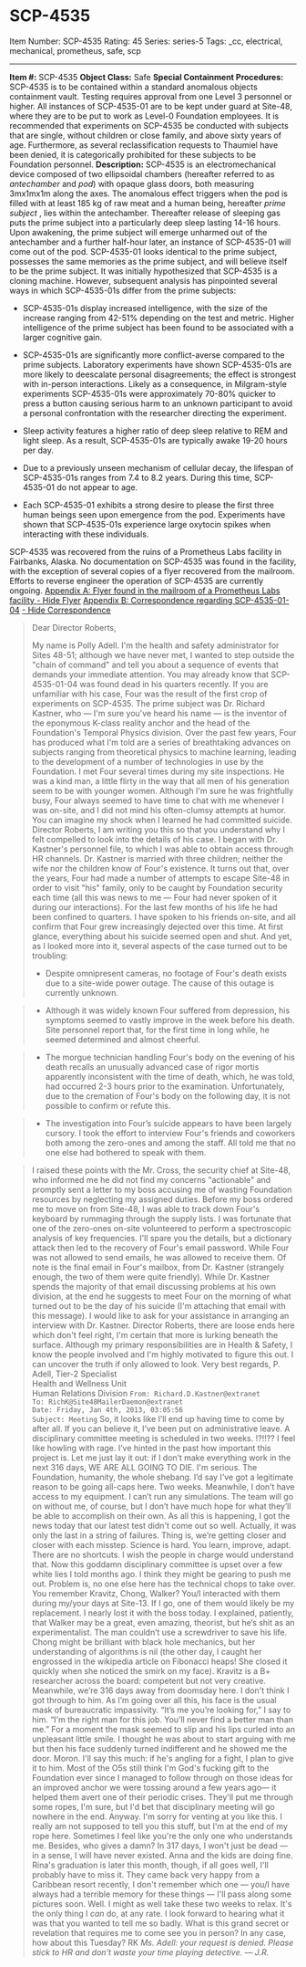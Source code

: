 # SCP-4535
Item Number: SCP-4535
Rating: 45
Series: series-5
Tags: _cc, electrical, mechanical, prometheus, safe, scp

---

**Item #:** SCP-4535
**Object Class:** Safe
**Special Containment Procedures:** SCP-4535 is to be contained within a standard anomalous objects containment vault. Testing requires approval from one Level 3 personnel or higher. All instances of SCP-4535-01 are to be kept under guard at Site-48, where they are to be put to work as Level-0 Foundation employees.
It is recommended that experiments on SCP-4535 be conducted with subjects that are single, without children or close family, and above sixty years of age. Furthermore, as several reclassification requests to Thaumiel have been denied, it is categorically prohibited for these subjects to be Foundation personnel.
**Description:** SCP-4535 is an electromechanical device composed of two ellipsoidal chambers (hereafter referred to as _antechamber_ and _pod_) with opaque glass doors, both measuring 3mx1mx1m along the axes. The anomalous effect triggers when the pod is filled with at least 185 kg of raw meat and a human being, hereafter _prime subject_ , lies within the antechamber. Thereafter release of sleeping gas puts the prime subject into a particularly deep sleep lasting 14-16 hours. Upon awakening, the prime subject will emerge unharmed out of the antechamber and a further half-hour later, an instance of SCP-4535-01 will come out of the pod. SCP-4535-01 looks identical to the prime subject, possesses the same memories as the prime subject, and will believe itself to be the prime subject.
It was initially hypothesized that SCP-4535 is a cloning machine. However, subsequent analysis has pinpointed several ways in which SCP-4535-01s differ from the prime subjects:
  * SCP-4535-01s display increased intelligence, with the size of the increase ranging from 42-51% depending on the test and metric. Higher intelligence of the prime subject has been found to be associated with a larger cognitive gain.

  * SCP-4535-01s are significantly more conflict-averse compared to the prime subjects. Laboratory experiments have shown SCP-4535-01s are more likely to deescalate personal disagreements; the effect is strongest with in-person interactions. Likely as a consequence, in Milgram-style experiments SCP-4535-01s were approximately 70-80% quicker to press a button causing serious harm to an unknown participant to avoid a personal confrontation with the researcher directing the experiment.

  * Sleep activity features a higher ratio of deep sleep relative to REM and light sleep. As a result, SCP-4535-01s are typically awake 19-20 hours per day.

  * Due to a previously unseen mechanism of cellular decay, the lifespan of SCP-4535-01s ranges from 7.4 to 8.2 years. During this time, SCP-4535-01 do not appear to age.

  * Each SCP-4535-01 exhibits a strong desire to please the first three human beings seen upon emergence from the pod. Experiments have shown that SCP-4535-01s experience large oxytocin spikes when interacting with these individuals.

SCP-4535 was recovered from the ruins of a Prometheus Labs facility in Fairbanks, Alaska. No documentation on SCP-4535 was found in the facility, with the exception of several copies of a flyer recovered from the mailroom. Efforts to reverse engineer the operation of SCP-4535 are currently ongoing.
[Appendix A: Flyer found in the mailroom of a Prometheus Labs facility ](javascript:;)
[\- Hide Flyer](javascript:;)
[Appendix B: Correspondence regarding SCP-4535-01-04](javascript:;)
[\- Hide Correspondence](javascript:;)
> Dear Director Roberts,  
>    
>  My name is Polly Adell. I'm the health and safety administrator for Sites 48-51; although we have never met, I wanted to step outside the "chain of command" and tell you about a sequence of events that demands your immediate attention.
> You may already know that SCP-4535-01-04 was found dead in his quarters recently. If you are unfamiliar with his case, Four was the result of the first crop of experiments on SCP-4535. The prime subject was Dr. Richard Kastner, who — I'm sure you've heard his name — is the inventor of the eponymous K-class reality anchor and the head of the Foundation's Temporal Physics division. Over the past few years, Four has produced what I'm told are a series of breathtaking advances on subjects ranging from theoretical physics to machine learning, leading to the development of a number of technologies in use by the Foundation.
> I met Four several times during my site inspections. He was a kind man, a little flirty in the way that all men of his generation seem to be with younger women. Although I'm sure he was frightfully busy, Four always seemed to have time to chat with me whenever I was on-site, and I did not mind his often-clumsy attempts at humor. You can imagine my shock when I learned he had committed suicide. Director Roberts, I am writing you this so that you understand why I felt compelled to look into the details of his case.
> I began with Dr. Kastner's personnel file, to which I was able to obtain access through HR channels. Dr. Kastner is married with three children; neither the wife nor the children know of Four's existence. It turns out that, over the years, Four had made a number of attempts to escape Site-48 in order to visit "his" family, only to be caught by Foundation security each time (all this was news to me — Four had never spoken of it during our interactions). For the last few months of his life he had been confined to quarters. I have spoken to his friends on-site, and all confirm that Four grew increasingly dejected over this time.
> At first glance, everything about his suicide seemed open and shut. And yet, as I looked more into it, several aspects of the case turned out to be troubling:
>   * Despite omnipresent cameras, no footage of Four's death exists due to a site-wide power outage. The cause of this outage is currently unknown.
> 

>   * Although it was widely known Four suffered from depression, his symptoms seemed to vastly improve in the week before his death. Site personnel report that, for the first time in long while, he seemed determined and almost cheerful.
> 

>   * The morgue technician handling Four's body on the evening of his death recalls an unusually advanced case of rigor mortis apparently inconsistent with the time of death, which, he was told, had occurred 2-3 hours prior to the examination. Unfortunately, due to the cremation of Four's body on the following day, it is not possible to confirm or refute this.
> 

>   * The investigation into Four’s suicide appears to have been largely cursory. I took the effort to interview Four's friends and coworkers both among the zero-ones and among the staff. All told me that no one else had bothered to speak with them.
> 

> I raised these points with the Mr. Cross, the security chief at Site-48, who informed me he did not find my concerns "actionable" and promptly sent a letter to my boss accusing me of wasting Foundation resources by neglecting my assigned duties.
> Before my boss ordered me to move on from Site-48, I was able to track down Four's keyboard by rummaging through the supply lists. I was fortunate that one of the zero-ones on-site volunteered to perform a spectroscopic analysis of key frequencies. I'll spare you the details, but a dictionary attack then led to the recovery of Four's email password.
> While Four was not allowed to send emails, he was allowed to receive them. Of note is the final email in Four's mailbox, from Dr. Kastner (strangely enough, the two of them were quite friendly). While Dr. Kastner spends the majority of that email discussing problems at his own division, at the end he suggests to meet Four on the morning of what turned out to be the day of his suicide (I'm attaching that email with this message).
> I would like to ask for your assistance in arranging an interview with Dr. Kastner. Director Roberts, there are loose ends here which don't feel right, I'm certain that more is lurking beneath the surface. Although my primary responsibilities are in Health & Safety, I know the people involved and I'm highly motivated to figure this out. I can uncover the truth if only allowed to look.
> Very best regards,
> P. Adell, Tier-2 Specialist  
>  Health and Wellness Unit  
>  Human Relations Division
> `From: Richard.D.Kastner@extranet`  
>  `To: RichK@Site48MailerDaemon@extranet`  
>  `Date: Friday, Jan 4th, 2013, 03:05:56`  
>  `Subject: Meeting`
> So, it looks like I’ll end up having time to come by after all. If you can believe it, I’ve been put on administrative leave. A disciplinary committee meeting is scheduled in two weeks.
> !?!!??
> I feel like howling with rage. I’ve hinted in the past how important this project is. Let me just lay it out: if I don’t make everything work in the next 316 days, WE ARE ALL GOING TO DIE. I'm serious. The Foundation, humanity, the whole shebang. I’d say I’ve got a legitimate reason to be going all-caps here.
> Two weeks. Meanwhile, I don’t have access to my equipment. I can’t run any simulations. The team will go on without me, of course, but I don’t have much hope for what they’ll be able to accomplish on their own.
> As all this is happening, I got the news today that our latest test didn't come out so well. Actually, it was only the last in a string of failures. Thing is, we’re getting closer and closer with each misstep. Science is hard. You learn, improve, adapt. There are no shortcuts. I wish the people in charge would understand that.
> Now this goddamn disciplinary committee is upset over a few white lies I told months ago.
> I think they might be gearing to push me out. Problem is, no one else here has the technical chops to take over. You remember Kravitz, Chong, Walker? You/I interacted with them during my/your days at Site-13. If I go, one of them would likely be my replacement.
> I nearly lost it with the boss today. I explained, patiently, that Walker may be a great, even amazing, theorist, but he’s shit as an experimentalist. The man couldn’t use a screwdriver to save his life. Chong might be brilliant with black hole mechanics, but her understanding of algorithms is nil (the other day, I caught her engrossed in the wikipedia article on Fibonacci heaps! She closed it quickly when she noticed the smirk on my face). Kravitz is a B+ researcher across the board: competent but not very creative. Meanwhile, we’re 316 days away from doomsday here.
> I don't think I got through to him. As I’m going over all this, his face is the usual mask of bureaucratic impassivity. “It’s me you’re looking for,” I say to him. “I'm the right man for this job. You’ll never find a better man than me.” For a moment the mask seemed to slip and his lips curled into an unpleasant little smile. I thought he was about to start arguing with me but then his face suddenly turned indifferent and he showed me the door.
> Moron.
> I'll say this much: if he's angling for a fight, I plan to give it to him. Most of the O5s still think I'm God's fucking gift to the Foundation ever since I managed to follow through on those ideas for an improved anchor we were tossing around a few years ago— it helped them avert one of their periodic crises. They'll put me through some ropes, I'm sure, but I'd bet that disciplinary meeting will go nowhere in the end.
> Anyway. I'm sorry for venting at you like this. I really am not supposed to tell you this stuff, but I'm at the end of my rope here. Sometimes I feel like you're the only one who understands me. Besides, who gives a damn? In 317 days, I won't just be dead — in a sense, I will have never existed.
> Anna and the kids are doing fine. Rina's graduation is later this month, though, if all goes well, I'll probably have to miss it. They came back very happy from a Caribbean resort recently, I don't remember which one — you/I have always had a terrible memory for these things — I'll pass along some pictures soon.
> Well. I might as well take these two weeks to relax. It's the only thing I _can_ do, at any rate. I look forward to hearing what it was that you wanted to tell me so badly. What is this grand secret or revelation that requires me to come see you in person? In any case, how about this Tuesday?
> RK
> _Ms. Adell: your request is denied. Please stick to HR and don't waste your time playing detective. — J.R._